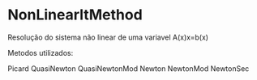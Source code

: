 # NonLinearItMethod

Resolução do sistema não linear de uma variavel A(x)x=b(x)

Metodos utilizados:

Picard
QuasiNewton
QuasiNewtonMod
Newton
NewtonMod
NewtonSec